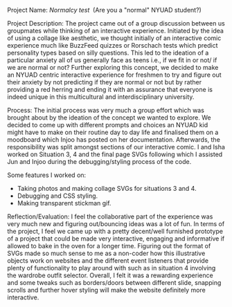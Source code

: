 Project Name:<i> Normalcy test</i>  (Are you a "normal" NYUAD student?)

Project Description: The project came out of a group discussion between us groupmates while thinking of an interactive experience. Initiated by the idea of using a collage like aesthetic, we thought initially of an interactive comic experience much like BuzzFeed quizzes or Rorschach tests which predict personality types based on silly questions. This led to the ideation of a particular anxiety all of us generally face as teens i.e., if we fit in or not/ if we are normal or not? Further exploring this concept, we decided to make an NYUAD centric interactive experience for freshmen to try and figure out their anxiety by not predicting if they are normal or not but by rather providing a red herring and ending it with an assurance that everyone is indeed unique in this multicultural and interdisciplinary university.



Process: The initial process was very much a group effort which was brought about by the ideation of the concept we wanted to explore. We decided to come up with different prompts and choices an NYUAD kid might have to make on their routine day to day life and finalised them on a moodboard which Injoo has posted on her documentation. Afterwards, the responsibility was split amongst sections of our interactive comic. I and Isha worked on Situation 3, 4 and the final page SVGs following which I assisted Jun and Injoo during the debugging/styling process of the code.<br>

Some features I worked on:<br>
<ul>
  <li>Taking photos and making collage SVGs for situations 3 and 4.<br>
  <li>Debugging and CSS styling.<br>
  <li>Making transparent stickman gif.<br>
</ul>

Reflection/Evaluation: I feel the collaborative part of the experience was very much new and figuring out/bouncing ideas was a lot of fun. In terms of the project, I feel we came up with a pretty decent/well furnished prototype of a project that could be made very interactive, engaging and informative if allowed to bake in the oven for a longer time. Figuring out the format of SVGs made so much sense to me as a non-coder how this illustrative objects work on websites and the different event listeners that provide plenty of functionality to play around with such as in situation 4 involving the wardrobe outfit selector. Overall, I felt it was a rewarding experience and some tweaks such as borders/doors between different slide, snapping scrolls and further hover styling will make the website definitely more interactive.


